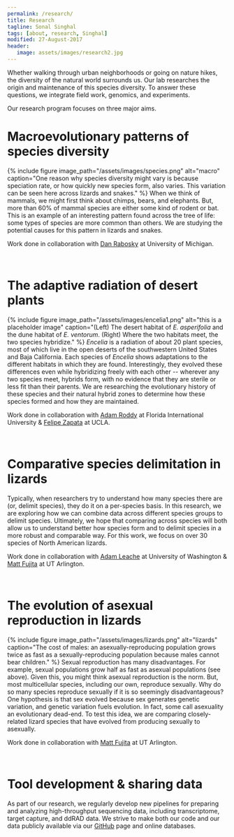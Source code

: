 ```yaml
---
permalink: /research/
title: Research
tagline: Sonal Singhal
tags: [about, research, Singhal]
modified: 27-August-2017
header:
   image: assets/images/research2.jpg
---
```


Whether walking through urban neighborhoods or going on nature hikes, the diversity of the natural world surrounds us. Our lab researches the origin and maintenance of this species diversity. To answer these questions, we integrate field work, genomics, and experiments.

Our research program focuses on three major aims.

# Macroevolutionary patterns of species diversity
{% include figure image_path="/assets/images/species.png" alt="macro" caption="One reason why species diversity might vary is because speciation rate, or how quickly new species form, also varies. This variation can be seen here across lizards and snakes." %}
When we think of mammals, we might first think about chimps, bears, and elephants. But, more than 60% of mammal species are either some kind of rodent or bat. This is an example of an interesting pattern found across the tree of life: some types of species are more common than others. We are studying the potential causes for this pattern in lizards and snakes.

Work done in collaboration with [Dan Rabosky](http://www.raboskylab.org/) at University of Michigan.

<br>

# The adaptive radiation of desert plants
{% include figure image_path="/assets/images/encelia1.png" alt="this is a placeholder image" caption="(Left) The desert habitat of _E. asperifolia_ and the dune habitat of _E. ventorum_. (Right) Where the two habitats meet, the two species hybridize." %}
_Encelia_ is a radiation of about 20 plant species, most of which live in the open deserts of the southwestern United States and Baja California. Each species of _Encelia_ shows adaptations to the different habitats in which they are found. Interestingly, they evolved these differences even while hybridizing freely with each other -- wherever any two species meet, hybrids form, with no evidence that they are sterile or less fit than their parents. We are researching the evolutionary history of these species and their natural hybrid zones to determine how these species formed and how they are maintained.

Work done in collaboration with [Adam Roddy](http://www.adamroddy.com/) at Florida International University & [Felipe Zapata](http://zapatalab.org/) at UCLA.

<br>

# Comparative species delimitation in lizards
Typically, when researchers try to understand how many species there are (or, delimit species), they do it on a per-species basis. In this research, we are exploring how we can combine data across different species groups to delimit species. Ultimately, we hope that comparing across species will both allow us to understand better how species form and to delimit species in a more robust and comparable way. For this work, we focus on over 30 species of North American lizards.

Work done in collaboration with [Adam Leache](http://www.adamroddy.com/) at University of Washington & [Matt Fujita](https://fujitalab.com/) at UT Arlington.

<br>

# The evolution of asexual reproduction in lizards
{% include figure image_path="/assets/images/lizards.png" alt="lizards" caption="The cost of males: an asexually-reproducing population grows twice as fast as a sexually-reproducing population because males cannot bear children." %}
Sexual reproduction has many disadvantages. For example, sexual populations grow half as fast as asexual populations (see above). Given this, you might think asexual reproduction is the norm. But, most multicellular species, including our own, reproduce sexually. Why do so many species reproduce sexually if it is so seemingly disadvantageous? One hypothesis is that sex evolved because sex generates genetic variation, and genetic variation fuels evolution. In fact, some call asexuality an evolutionary dead-end. To test this idea, we are comparing closely-related lizard species that have evolved from producing sexually to asexually.

Work done in collaboration with [Matt Fujita](https://fujitalab.com/) at UT Arlington.


<br>

# Tool development & sharing data
As part of our research, we regularly develop new pipelines for preparing and analyzing high-throughput sequencing data, including transcriptome, target capture, and ddRAD data. We strive to make both our code and our data publicly available via our [GitHub](https://github.com/singhal?tab=repositories) page and online databases.
